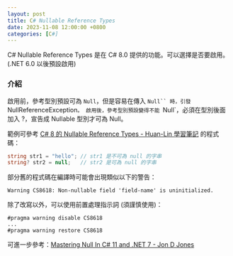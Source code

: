 ```yaml
---
layout: post
title: C# Nullable Reference Types
date: 2023-11-08 12:00:00 +0800
categories: [C#]
---
```


C# Nullable Reference Types 是在 C# 8.0 提供的功能。可以選擇是否要啟用。(.NET 6.0 以後預設啟用)

### 介紹

啟用前，參考型別預設可為 `Null`，但是容易在傳入 `Null`` 時，引發 `NullReferenceException`。
啟用後，參考型別預設變得不能 `Null`，必須在型別後面加入 ?，宣告成 Nullable 型別才可為 Null。

範例可參考 [C# 8 的 Nullable Reference Types - Huan-Lin 學習筆記](https://www.huanlintalk.com/2020/03/csharp-8-nullable-reference-types.html) 的程式碼：

```cs
string str1 = "hello"; // str1 是不可為 null 的字串
string? str2 = null;   // str2 是可為 null 的字串
```

部分舊的程式碼在編譯時可能會出現類似以下的警告：

```
Warning CS8618: Non-nullable field 'field-name' is uninitialized.
```

除了改寫以外，可以使用前置處理指示詞 (須謹慎使用)：

```
#pragma warning disable CS8618 
...
#pragma warning restore CS8618
```

可進一步參考：[Mastering Null In C# 11 and .NET 7 - Jon D Jones](https://www.jondjones.com/programming/aspnet-core/fundamentals/mastering-null-in-c-11-and-net-7/)